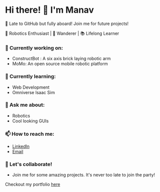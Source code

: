 # Hi there! 👋 I'm Manav

🚀 Late to GitHub but fully aboard! Join me for future projects!

🤖 Robotics Enthusiast | 🌟 Wanderer | 📚 Lifelong Learner

### 🔭 Currently working on:

- ConstructBot : A six axis brick laying robotic arm
- MoMo: An open source mobile robotic platform

### 🌱 Currently learning:

- Web Development
- Omniverse Isaac Sim 

### 💬 Ask me about:

- Robotics
- Cool looking GUIs

### 📫 How to reach me:

- [LinkedIn](https://www.linkedin.com/in/manavt2000/)
- [Email](mailto:manavt2000@gmail.com)

### 🎉 Let's collaborate!

- Join me for some amazing projects. It's never too late to join the party!

Checkout my portfolio [here](manavthakkar.github.io)

